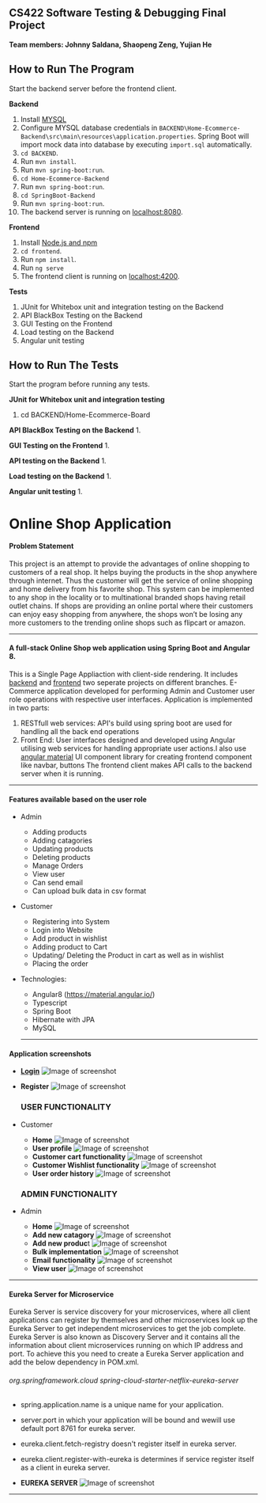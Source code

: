 ## CS422 Software Testing & Debugging Final Project

**Team members: Johnny Saldana, Shaopeng Zeng, Yujian He**

## How to Run The Program

Start the backend server before the frontend client.  

**Backend**

  1. Install [MYSQL](https://www.mysql.org/download/) 
  2. Configure MYSQL database credentials in `BACKEND\Home-Ecommerce-Backend\src\main\resources\application.properties`. Spring Boot will import mock data into database by executing `import.sql` automatically.
  3. `cd BACKEND`.
  4. Run `mvn install`.
  5. Run `mvn spring-boot:run`.
  6. `cd Home-Ecommerce-Backend`
  7. Run `mvn spring-boot:run`.
  8. `cd SpringBoot-Backend`
  9. Run `mvn spring-boot:run`.
  10. The backend server is running on [localhost:8080]().

**Frontend**
  1. Install [Node.js and npm](https://www.npmjs.com/get-npm)
  2. `cd frontend`.
  3. Run `npm install`.
  4. Run `ng serve`
  5. The frontend client is running on [localhost:4200]().

**Tests**
  1. JUnit for Whitebox unit and integration testing on the Backend
  2. API BlackBox Testing on the Backend
  3. GUI Testing on the Frontend
  4. Load testing on the Backend
  5. Angular unit testing
  
## How to Run The Tests

Start the program before running any tests. 

**JUnit for Whitebox unit and integration testing**
1. cd BACKEND/Home-Ecommerce-Board

**API BlackBox Testing on the Backend**
1.

**GUI Testing on the Frontend**
1.

**API testing on the Backend**
1.

**Load testing on the Backend**
1.

**Angular unit testing**
1.


# Online Shop Application

#### Problem Statement
 <p> This project is an attempt to provide the advantages of online shopping to customers of a real shop. It helps buying the products in the shop anywhere through internet. Thus the customer will get the service of online shopping and home delivery from his favorite shop. This system can be implemented to any shop in the locality or to multinational branded shops having retail outlet chains. If shops are providing an online portal where their customers can enjoy easy shopping from anywhere, the shops won’t be losing any more customers to the trending online shops such as flipcart or amazon. <p>
 
   ---------

#### A full-stack Online Shop web application using Spring Boot and Angular 8. 
This is a Single Page Appliaction with client-side rendering. It includes [backend](https://github.com/singhanshika311/wipro_capstone_project_c7_b2/tree/master/BACKEND) and [frontend](https://github.com/singhanshika311/wipro_capstone_project_c7_b2/tree/master/FRONTEND) two seperate projects on different branches.
E-Commerce application developed for performing Admin and Customer user role operations with respective user interfaces. Application is implemented in two parts:
1. RESTfull web services: API's build using spring boot are used for handling all the back end operations 
2. Front End: User interfaces designed and developed using Angular utilising web services for handling appropriate user actions.I also use [angular material](https://material.angular.io/) UI component library for creating frontend component like navbar, buttons
The frontend client makes API calls to the backend server when it is running.

  ---------

#### Features available based on the user role
* Admin
  * Adding products
  * Adding catagories
  * Updating products
  * Deleting products
  * Manage Orders
  * View user
  * Can send email
  * Can upload bulk data in csv format
* Customer
  * Registering into System
  * Login into Website
  * Add product in wishlist
  * Adding product to Cart
  * Updating/ Deleting the Product in cart as well as in wishlist
  * Placing the order

* Technologies: 
  * Angular8 (https://material.angular.io/)
  * Typescript
  * Spring Boot
  * Hibernate with JPA 
  * MySQL
  
  ---------
 
 #### Application screenshots
 
* <b><u>Login</u></b> 
    ![Image of screenshot](https://github.com/singhanshika311/wipro_capstone_project_c7_b2/blob/master/PROJECT%20IMAGES/login.jpeg)
* <b>Register</b> 
    ![Image of screenshot](https://github.com/singhanshika311/wipro_capstone_project_c7_b2/blob/master/PROJECT%20IMAGES/register.jpeg)
    
    <h3>USER FUNCTIONALITY</h3>
    
 * Customer
    * <b>Home</b> 
        ![Image of screenshot](https://github.com/singhanshika311/wipro_capstone_project_c7_b2/blob/master/PROJECT%20IMAGES/user_dashboard.jpeg)
        <br>
    * <b>User profile</b>
        ![Image of screenshot](https://github.com/singhanshika311/wipro_capstone_project_c7_b2/blob/master/PROJECT%20IMAGES/user_profile.jpeg)
        <br>
    * <b>Customer cart functionality</b> 
        ![Image of screenshot](https://github.com/singhanshika311/wipro_capstone_project_c7_b2/blob/master/PROJECT%20IMAGES/user_cart_functionality.jpeg)
        <br>
    * <b>Customer Wishlist functionality</b> 
        ![Image of screenshot](https://github.com/singhanshika311/wipro_capstone_project_c7_b2/blob/master/PROJECT%20IMAGES/user_wishlist_functionality.jpeg)
        <br>
    * <b>User order history</b>
        ![Image of screenshot](https://github.com/singhanshika311/wipro_capstone_project_c7_b2/blob/master/PROJECT%20IMAGES/user_order_history.jpeg)
        
        
    <h3>ADMIN FUNCTIONALITY</h3>
       
* Admin 
    * <b>Home</b>
        ![Image of screenshot](https://github.com/singhanshika311/wipro_capstone_project_c7_b2/blob/master/PROJECT%20IMAGES/admin%20dashboard.jpeg)
        <br>
    * <b>Add new catagory</b> 
        ![Image of screenshot](https://github.com/singhanshika311/wipro_capstone_project_c7_b2/blob/master/PROJECT%20IMAGES/admin%20add%20catatogies.jpeg)
        <br>
    * <b>Add new produc</b>t 
        ![Image of screenshot](https://github.com/singhanshika311/wipro_capstone_project_c7_b2/blob/master/PROJECT%20IMAGES/admin%20add%20products.jpeg)
        <br>
    * <b>Bulk implementation</b> 
        ![Image of screenshot](https://github.com/singhanshika311/wipro_capstone_project_c7_b2/blob/master/PROJECT%20IMAGES/admin%20bulk.jpeg)
        <br>
    * <b>Email functionality</b> 
        ![Image of screenshot](https://github.com/singhanshika311/wipro_capstone_project_c7_b2/blob/master/PROJECT%20IMAGES/admin%20email.jpeg)
        <br>
    * <b>View user</b> 
        ![Image of screenshot](https://github.com/singhanshika311/wipro_capstone_project_c7_b2/blob/master/PROJECT%20IMAGES/admin%20can%20view%20user.jpeg)
---------

 #### Eureka Server for Microservice
 Eureka Server is service discovery for your microservices, where all client applications can register by themselves and other microservices look up the Eureka Server to get independent microservices to get the job complete.
Eureka Server is also known as Discovery Server and it contains all the information about client microservices running on which IP address and port.
To achieve this you need to create a Eureka Server application and add the below dependency in POM.xml.
<h6>
<dependency>
<groupId>org.springframework.cloud</groupId>
<artifactId>spring-cloud-starter-netflix-eureka-server</artifactId>
</dependency></h6>

 * spring.application.name is a unique name for your application.
 * server.port in which your application will be bound and wewill use default port 8761 for eureka server.
 * eureka.client.fetch-registry doesn't register itself in eureka server.
 * eureka.client.register-with-eureka is determines if service register itself as a client in eureka server.

 * <b>EUREKA SERVER</b>
     ![Image of screenshot](https://github.com/singhanshika311/wipro_capstone_project_c7_b2/blob/master/PROJECT%20IMAGES/eureka%20server.jpeg)
      <br>
 ---------

